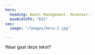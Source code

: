 ```yaml
---
hero:
  heading: Boost Management. Hovenier.
  maxWidthPX: "652"
seo:
  image: "/images/hero-2.jpg"

---
```

Waar gaat deze tekst?